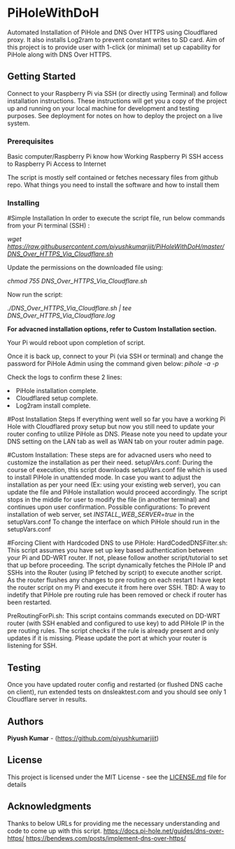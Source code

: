 # PiHoleWithDoH

Automated Installation of PiHole and DNS Over HTTPS using Cloudflared proxy. It also installs Log2ram to prevent constant writes to SD card.
Aim of this project is to provide user with 1-click (or minimal) set up capability for PiHole along with DNS Over HTTPS.

## Getting Started

Connect to your Raspberry Pi via SSH (or directly using Terminal) and follow installation instructions.
These instructions will get you a copy of the project up and running on your local machine for development and testing purposes. See deployment for notes on how to deploy the project on a live system.

### Prerequisites
Basic computer/Raspberry Pi know how
Working Raspberry Pi
SSH access to Raspberry Pi
Access to Internet

The script is mostly self contained or fetches necessary files from github repo.
What things you need to install the software and how to install them

### Installing
#Simple Installation
In order to execute the script file, run below commands from your Pi terminal (SSH) :

<i>wget https://raw.githubusercontent.com/piyushkumarjiit/PiHoleWithDoH/master/DNS_Over_HTTPS_Via_Cloudflare.sh</i>

Update the permissions on the downloaded file using:

<i>chmod 755 DNS_Over_HTTPS_Via_Cloudflare.sh</i>

Now run the script:

<i>./DNS_Over_HTTPS_Via_Cloudflare.sh  | tee DNS_Over_HTTPS_Via_Cloudflare.log</i>

<b>For advacned installation options, refer to Custom Installation section. </b>

Your Pi would reboot upon completion of script. 

Once it is back up, connect to your Pi (via SSH or terminal) and change the password for PiHole Admin using the command given below:
<i>pihole -a -p <YourNewPassword> </i>

Check the logs to confirm these 2 lines:
<li>PiHole installation complete.</li>
<li>Cloudflared setup complete.</li>
<li>Log2ram install complete.</li>

#Post Installation Steps
If everything went well so far you have a working Pi Hole with Cloudflared proxy setup but now you still need to update your router confing to utilize PiHole as DNS.
Please note you need to update your DNS setting on the LAN tab as well as WAN tab on your router admin page.

#Custom Installation:
These steps are for advacned users who need to customize the installation as per their need.
setupVArs.conf: During the course of execution, this script downloads setupVars.conf file which is used to install PiHole in unattended mode. In case you want to adjust the installation as per your need (Ex: using your existing web server), you can update the file and PiHole installation would proceed accordingly. The script stops in the middle for user to modify the file (in another terminal) and continues upon user confirmation.
Possible configurations:
To prevent installation of web server, set <i>INSTALL_WEB_SERVER=true</i> in the setupVars.conf
To change the interface on which PiHole should run <TBD> in the setupVars.conf

#Forcing Client with Hardcoded DNS to use PiHole:
HardCodedDNSFilter.sh: This script assumes you have set up key based authentication between your Pi and DD-WRT router. If not, please follow another script/tutorial to set that up before proceeding.
The script dynamically fetches the PiHole IP and SSHs into the Router (using IP fetched by script) to execute another script.
As the router flushes any changes to pre routing on each restart I have kept the router script on my Pi and execute it from here over SSH.
TBD: A way to indetify that PiHole pre routing rule has been removed or check if router has been restarted.

PreRoutingForPi.sh: This script contains commands executed on DD-WRT router (with SSH enabled and configured to use key) to add PiHole IP in the pre routing rules. The script checks if the rule is already present and only updates if it is missing. Please update the port at which your router is listening for SSH.

## Testing
Once you have updated router config and restarted (or flushed DNS cache on client), run extended tests on dnsleaktest.com and you should see only 1 Cloudflare server in results. 

## Authors
**Piyush Kumar** - (https://github.com/piyushkumarjiit)

## License
This project is licensed under the MIT License - see the [LICENSE.md](LICENSE.md) file for details

## Acknowledgments
Thanks to below URLs for providing me the necessary understanding and code to come up with this script.
https://docs.pi-hole.net/guides/dns-over-https/
https://bendews.com/posts/implement-dns-over-https/
